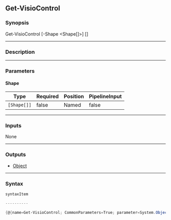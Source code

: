 Get-VisioControl
----------------

### Synopsis

Get-VisioControl [-Shape <Shape[]>] [<CommonParameters>]

---

### Description

---

### Parameters
#### **Shape**

|Type       |Required|Position|PipelineInput|
|-----------|--------|--------|-------------|
|`[Shape[]]`|false   |Named   |false        |

---

### Inputs
None

---

### Outputs
* [Object](https://learn.microsoft.com/en-us/dotnet/api/System.Object)

---

### Syntax
```PowerShell
syntaxItem
```
```PowerShell
----------
```
```PowerShell
{@{name=Get-VisioControl; CommonParameters=True; parameter=System.Object[]}}
```
